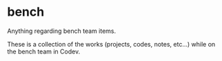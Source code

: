 # bench
Anything regarding bench team items.

These is a collection of the works (projects, codes, notes, etc...) while on the bench team in Codev.
